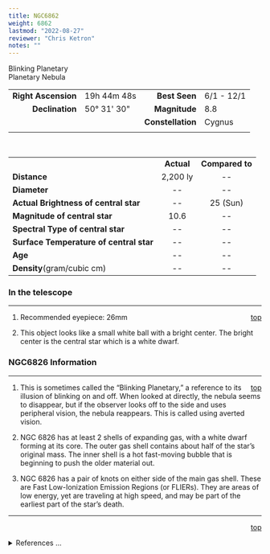 ```yaml
---
title: NGC6862
weight: 6862
lastmod: "2022-08-27"
reviewer: "Chris Ketron"
notes: ""
---
```


<script src="/js/whatsup.js"></script>
<script type="text/javascript">
	var objectName ="NGC 6826"
	var objectDesc ="Blinking<br/>Planetary Nebula<br/>in the Constellation<br/>Cygnus"
	var objectImage="ngc6826.jpg"
</script>

<span style='float:right;'><div id=whatsup></div></span>

Blinking Planetary  
Planetary Nebula  

|   |   |   |   |
|--:|:--|--:|:--|
|**Right Ascension**|19h 44m 48s|**Best Seen**|6/1 - 12/1|
|**Declination**    |50&deg; 31' 30"|**Magnitude**|8.8|  
|  |  |**Constellation**|Cygnus|
|  |  |  |  |

<br/>

|  |  |  |
|--|:--:|:--:|
|  |**Actual**|**Compared to**|
|**Distance**|2,200 ly|--|
|**Diameter**| -- | -- |
|**Actual Brightness of central star**|--| 25 (Sun) |
|**Magnitude of central star**|10.6|--|
|**Spectral Type of central star**|--|--|
|**Surface Temperature of central star**| -- | -- |
|**Age**| -- | -- |
|**Density**(gram/cubic cm)| -- | -- |

### In the telescope

---
<span style='float:right;'>[top](#)</span>

1.	Recommended eyepiece: 26mm

2.	This object looks like a small white ball with a bright center.  The bright center is the central star which is a white dwarf.

### NGC6826 Information

---
<span style='float:right;'>[top](#)</span>

1.	This is sometimes called the “Blinking Planetary,” a reference to its illusion of blinking on and off.  When looked at directly, the nebula seems to disappear, but if the observer looks off to the side and uses peripheral vision, the nebula reappears.  This is called using averted vision.
 
2.	NGC 6826 has at least 2 shells of expanding gas, with a white dwarf forming at its core.  The outer gas shell contains about half of the star’s original mass.  The inner shell is a hot fast-moving bubble that is beginning to push the older material out.

3.	NGC 6826 has a pair of knots on either side of the main gas shell. These are Fast Low-Ionization Emission Regions (or FLIERs).  They are areas of low energy, yet are traveling at high speed, and may be part of the earliest part of the star’s death.

---
<span style='float:right;'>[top](#)</span>
<br/>
<details>
<summary>References ...</summary>

|   |   |   | 
|-------------|-------------|-----------|
| **Item**    | **Updated** | **Notes** |
| -- | -- | -- |
